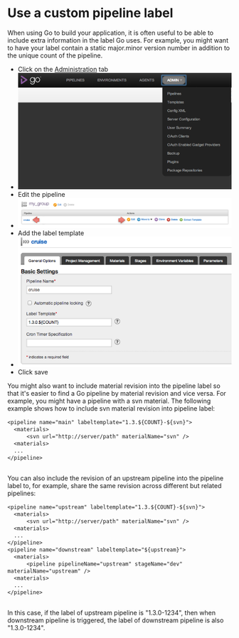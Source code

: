 # Use a custom pipeline label

When using Go to build your application, it is often useful to be able to include extra information in the label Go uses. For example, you might want to have your label contain a static major.minor version number in addition to the unique count of the pipeline.

-   Click on the [Administration](administration_page.html) tab
-   ![](../resources/images/cruise/topnav_admin.png)
-   Edit the pipeline
-   ![](../resources/images/cruise/admin/2_edit_pipeline.png)
-   Add the label template
-   ![](../resources/images/cruise/admin/3_add_label_ui.png)
-   Click save

You might also want to include material revision into the pipeline label so that it's easier to find a Go pipeline by material revision and vice versa. For example, you might have a pipeline with a svn material. The following example shows how to include svn material revision into pipeline label:

``` {.code}
<pipeline name="main" labeltemplate="1.3.${COUNT}-${svn}">
  <materials>
      <svn url="http://server/path" materialName="svn" />
  <materials>
  ...
</pipeline>
  
```

You can also include the revision of an upstream pipeline into the pipeline label to, for example, share the same revision across different but related pipelines:

``` {.code}
<pipeline name="upstream" labeltemplate="1.3.${COUNT}-${svn}">
  <materials>
      <svn url="http://server/path" materialName="svn" />
  <materials>
  ...
</pipeline>
<pipeline name="downstream" labeltemplate="${upstream}">
  <materials>
      <pipeline pipelineName="upstream" stageName="dev" materialName="upstream" />
  <materials>
  ...
</pipeline>
  
```

In this case, if the label of upstream pipeline is "1.3.0-1234", then when downstream pipeline is triggered, the label of downstream pipeline is also "1.3.0-1234".